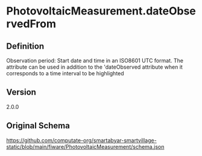 # PhotovoltaicMeasurement.dateObservedFrom

## Definition
Observation period: Start date and time in an ISO8601 UTC format. The attribute can be used in addition to the 'dateObserved attribute when it corresponds to a time interval to be highlighted

## Version
2.0.0

## Original Schema
https://github.com/computate-org/smartabyar-smartvillage-static/blob/main/fiware/PhotovoltaicMeasurement/schema.json
